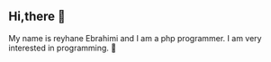 Hi,there :wave:
----------------
My name is reyhane Ebrahimi and I am a php programmer.
I am very interested in programming. :leaves:


<!---
reyhane1376/reyhane1376 is a ✨ special ✨ repository because its `README.md` (this file) appears on your GitHub profile.
You can click the Preview link to take a look at your changes.
--->

